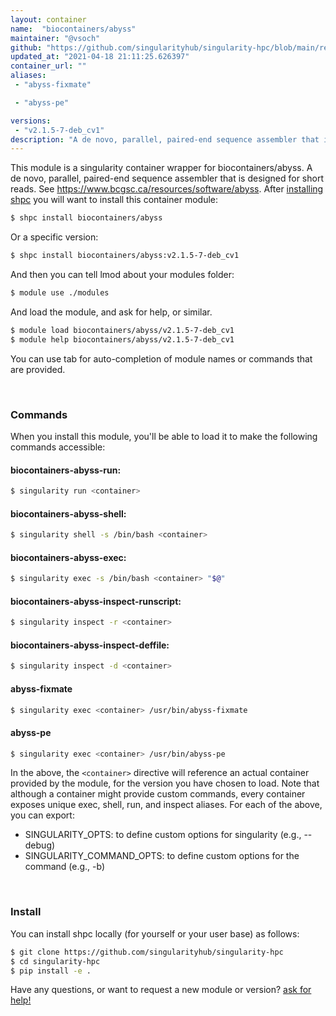 ```yaml
---
layout: container
name:  "biocontainers/abyss"
maintainer: "@vsoch"
github: "https://github.com/singularityhub/singularity-hpc/blob/main/registry/biocontainers/abyss/container.yaml"
updated_at: "2021-04-18 21:11:25.626397"
container_url: ""
aliases:
 - "abyss-fixmate"

 - "abyss-pe"

versions:
 - "v2.1.5-7-deb_cv1"
description: "A de novo, parallel, paired-end sequence assembler that is designed for short reads. See https://www.bcgsc.ca/resources/software/abyss."
---
```


This module is a singularity container wrapper for biocontainers/abyss.
A de novo, parallel, paired-end sequence assembler that is designed for short reads. See https://www.bcgsc.ca/resources/software/abyss.
After [installing shpc](#install) you will want to install this container module:

```bash
$ shpc install biocontainers/abyss
```

Or a specific version:

```bash
$ shpc install biocontainers/abyss:v2.1.5-7-deb_cv1
```

And then you can tell lmod about your modules folder:

```bash
$ module use ./modules
```

And load the module, and ask for help, or similar.

```bash
$ module load biocontainers/abyss/v2.1.5-7-deb_cv1
$ module help biocontainers/abyss/v2.1.5-7-deb_cv1
```

You can use tab for auto-completion of module names or commands that are provided.

<br>

### Commands

When you install this module, you'll be able to load it to make the following commands accessible:

#### biocontainers-abyss-run:

```bash
$ singularity run <container>
```

#### biocontainers-abyss-shell:

```bash
$ singularity shell -s /bin/bash <container>
```

#### biocontainers-abyss-exec:

```bash
$ singularity exec -s /bin/bash <container> "$@"
```

#### biocontainers-abyss-inspect-runscript:

```bash
$ singularity inspect -r <container>
```

#### biocontainers-abyss-inspect-deffile:

```bash
$ singularity inspect -d <container>
```


#### abyss-fixmate
       
```bash
$ singularity exec <container> /usr/bin/abyss-fixmate
```


#### abyss-pe
       
```bash
$ singularity exec <container> /usr/bin/abyss-pe
```



In the above, the `<container>` directive will reference an actual container provided
by the module, for the version you have chosen to load. Note that although a container
might provide custom commands, every container exposes unique exec, shell, run, and
inspect aliases. For each of the above, you can export:

 - SINGULARITY_OPTS: to define custom options for singularity (e.g., --debug)
 - SINGULARITY_COMMAND_OPTS: to define custom options for the command (e.g., -b)

<br>
  
### Install

You can install shpc locally (for yourself or your user base) as follows:

```bash
$ git clone https://github.com/singularityhub/singularity-hpc
$ cd singularity-hpc
$ pip install -e .
```

Have any questions, or want to request a new module or version? [ask for help!](https://github.com/singularityhub/singularity-hpc/issues)